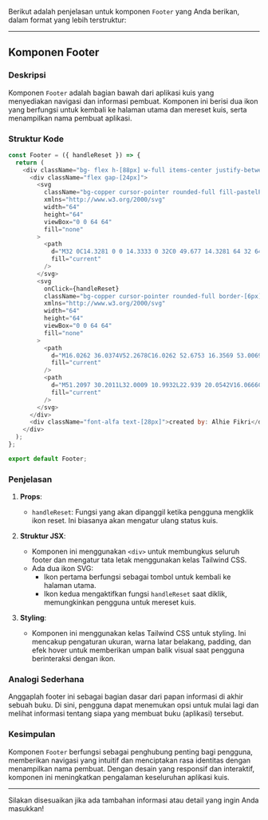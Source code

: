 Berikut adalah penjelasan untuk komponen `Footer` yang Anda berikan, dalam format yang lebih terstruktur:

---

## Komponen Footer

### Deskripsi

Komponen `Footer` adalah bagian bawah dari aplikasi kuis yang menyediakan navigasi dan informasi pembuat. Komponen ini berisi dua ikon yang berfungsi untuk kembali ke halaman utama dan mereset kuis, serta menampilkan nama pembuat aplikasi.

### Struktur Kode

```javascript
const Footer = ({ handleReset }) => {
  return (
    <div className="bg- flex h-[88px] w-full items-center justify-between bg-[#435B66] px-[73px] py-[9px] font-aclonica text-english-lavender">
      <div className="flex gap-[24px]">
        <svg
          className="bg-copper cursor-pointer rounded-full fill-pastelPink hover:scale-110 hover:border-white hover:fill-white hover:shadow-2xl"
          xmlns="http://www.w3.org/2000/svg"
          width="64"
          height="64"
          viewBox="0 0 64 64"
          fill="none"
        >
          <path
            d="M32 0C14.3281 0 0 14.3333 0 32C0 49.677 14.3281 64 32 64C49.6719 64 64 49.677 64 32C64 14.3333 49.6719 0 32 0ZM32 57.8064C17.7378 57.8064 6.19355 46.267 6.19355 32C6.19355 17.7426 17.7383 6.19355 32 6.19355C46.2569 6.19355 57.8064 17.7382 57.8064 32C57.8064 46.2619 46.267 57.8064 32 57.8064ZM45.8379 24.8774C45.8379 33.5293 36.4933 33.6624 36.4933 36.8597V37.6774C36.4933 38.5325 35.8 39.2258 34.9449 39.2258H29.055C28.1999 39.2258 27.5066 38.5325 27.5066 37.6774V36.5601C27.5066 31.9479 31.0034 30.1041 33.6458 28.6226C35.9117 27.3523 37.3005 26.4883 37.3005 24.8059C37.3005 22.5806 34.4619 21.1036 32.1671 21.1036C29.175 21.1036 27.7937 22.52 25.852 24.9706C25.3285 25.6312 24.3733 25.7539 23.7015 25.2446L20.1114 22.5223C19.4524 22.0227 19.3048 21.0944 19.7702 20.411C22.8188 15.9343 26.7019 13.4194 32.7476 13.4194C39.0794 13.4194 45.8379 18.3618 45.8379 24.8774ZM37.4194 46.4516C37.4194 49.4399 34.9883 51.871 32 51.871C29.0117 51.871 26.5806 49.4399 26.5806 46.4516C26.5806 43.4634 29.0117 41.0323 32 41.0323C34.9883 41.0323 37.4194 43.4634 37.4194 46.4516Z"
            fill="current"
          />
        </svg>
        <svg
          onClick={handleReset}
          className="bg-copper cursor-pointer rounded-full border-[6px] border-pastelPink fill-pastelPink hover:scale-110 hover:border-white hover:fill-white hover:shadow-2xl"
          xmlns="http://www.w3.org/2000/svg"
          width="64"
          height="64"
          viewBox="0 0 64 64"
          fill="none"
        >
          <path
            d="M16.0262 36.0374V52.2678C16.0262 52.6753 16.3569 53.0069 16.7653 53.0069H34.1845V38.3104H42.3672V53.0069H47.2348C47.644 53.0069 47.9739 52.6753 47.9739 52.2678V36.0374L32.0093 20.1411L16.0262 36.0374ZM29.0165 45.1575H21.6329V38.3113H29.0165V45.1575Z"
            fill="current"
          />
          <path
            d="M51.2097 30.2011L32.0009 10.9932L22.939 20.0542V16.0666C22.939 15.1351 22.183 14.3791 21.2515 14.3791C20.32 14.3791 19.564 15.1351 19.564 16.0666V23.4292L12.7912 30.2011C11.9669 31.0255 11.9669 32.3611 12.7912 33.1846C13.203 33.5964 13.743 33.8023 14.283 33.8023C14.823 33.8023 15.3621 33.5964 15.7747 33.1855L32.0017 16.9602L48.227 33.1846C49.0513 34.009 50.3862 34.009 51.2097 33.1846C52.0332 32.3603 52.0332 31.0246 51.2097 30.2011Z"
            fill="current"
          />
        </svg>
      </div>
      <div className="font-alfa text-[28px]">created by: Alhie Fikri</div>
    </div>
  );
};

export default Footer;
```

### Penjelasan

1. **Props**:

   - `handleReset`: Fungsi yang akan dipanggil ketika pengguna mengklik ikon reset. Ini biasanya akan mengatur ulang status kuis.

2. **Struktur JSX**:

   - Komponen ini menggunakan `<div>` untuk membungkus seluruh footer dan mengatur tata letak menggunakan kelas Tailwind CSS.
   - Ada dua ikon SVG:
     - Ikon pertama berfungsi sebagai tombol untuk kembali ke halaman utama.
     - Ikon kedua mengaktifkan fungsi `handleReset` saat diklik, memungkinkan pengguna untuk mereset kuis.

3. **Styling**:
   - Komponen ini menggunakan kelas Tailwind CSS untuk styling. Ini mencakup pengaturan ukuran, warna latar belakang, padding, dan efek hover untuk memberikan umpan balik visual saat pengguna berinteraksi dengan ikon.

### Analogi Sederhana

Anggaplah footer ini sebagai bagian dasar dari papan informasi di akhir sebuah buku. Di sini, pengguna dapat menemukan opsi untuk mulai lagi dan melihat informasi tentang siapa yang membuat buku (aplikasi) tersebut.

### Kesimpulan

Komponen `Footer` berfungsi sebagai penghubung penting bagi pengguna, memberikan navigasi yang intuitif dan menciptakan rasa identitas dengan menampilkan nama pembuat. Dengan desain yang responsif dan interaktif, komponen ini meningkatkan pengalaman keseluruhan aplikasi kuis.

---

Silakan disesuaikan jika ada tambahan informasi atau detail yang ingin Anda masukkan!
